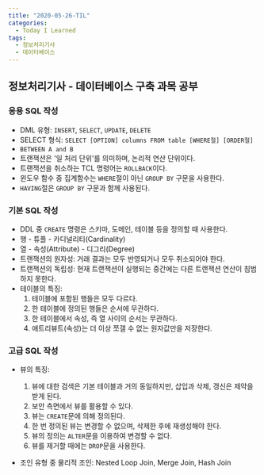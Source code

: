 ```yaml
---
title: "2020-05-26-TIL"
categories:
  - Today I Learned
tags:
  - 정보처리기사
  - 데이터베이스
---
```


## 정보처리기사 - 데이터베이스 구축 과목 공부

  ### 응용 SQL 작성
  
  - DML 유형: `INSERT`, `SELECT`, `UPDATE`, `DELETE`
  - SELECT 형식: `SELECT [OPTION] columns FROM table [WHERE절] [ORDER절]`
  - `BETWEEN A and B`
  - 트랜잭션은 '일 처리 단위'를 의미하며, 논리적 연산 단위이다.
  - 트랜잭션을 취소하는 TCL 명령어는 `ROLLBACK`이다.
  - 윈도우 함수 중 집계함수는 `WHERE`절이 아닌 `GROUP BY` 구문을 사용한다.
  - `HAVING`절은 `GROUP BY` 구문과 함께 사용된다.
  
  ### 기본 SQL 작성
  
  - DDL 중 `CREATE` 명령은 스키마, 도메인, 테이블 등을 정의할 때 사용한다.
  - 행 - 튜플 - 카디널리티(Cardinality)
  - 열 - 속성(Attribute) - 디그리(Degree)
  - 트랜잭션의 원자성: 거래 결과는 모두 반영되거나 모두 취소되어야 한다.
  - 트랜잭션의 독립성: 현재 트랜잭션이 실행되는 중간에는 다른 트랜잭션 연산이 침범하지 못한다.
  - 테이블의 특징: 
    1. 테이블에 포함된 행들은 모두 다르다.
    2. 한 테이블에 정의된 행들은 순서에 무관하다.
    3. 한 테이블에서 속성, 즉 열 사이의 순서는 무관하다.
    4. 애트리뷰트(속성)는 더 이상 쪼갤 수 없는 원자값만을 저장한다.
  
  ### 고급 SQL 작성
  
  - 뷰의 특징: 
    1. 뷰에 대한 검색은 기본 테이블과 거의 동일하지만, 삽입과 삭제, 갱신은 제약을 받게 된다.
    2. 보안 측면에서 뷰를 활용할 수 있다.
    3. 뷰는 `CREATE`문에 의해 정의된다.
    4. 한 번 정의된 뷰는 변경할 수 없으며, 삭제한 후에 재생성해야 한다.
    5. 뷰의 정의는 `ALTER`문을 이용하여 변경할 수 없다.
    6. 뷰를 제거할 때에는 `DROP`문을 사용한다.

  - 조인 유형 중 물리적 조인: Nested Loop Join, Merge Join, Hash Join
